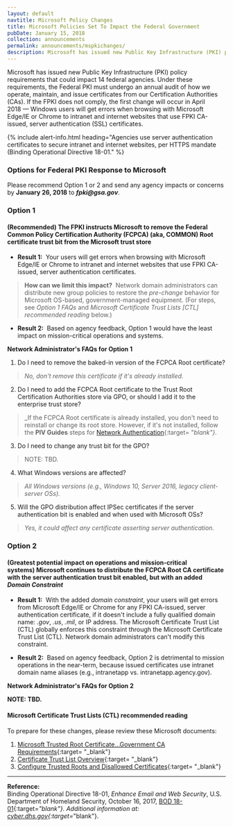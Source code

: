 ```yaml
---
layout: default
navtitle: Microsoft Policy Changes
title: Microsoft Policies Set To Impact the Federal Government
pubDate: January 15, 2018
collection: announcements
permalink: announcements/mspkichanges/
description: Microsoft has issued new Public Key Infrastructure (PKI) policy requirements that could impact 14 federal agencies. Under these requirements, the Federal PKI must undergo an annual audit of how we operate, maintain, and issue certificates from our Certification Authorities (CAs). If the FPKI does not comply, the first change will occur in April 2018. Windows users will get errors when browsing with Microsoft Edge/IE or Chrome to intranet and internet websites that use FPKI CA-issued, server authentication certificates (SSL) certificates.
---
```


Microsoft has issued new Public Key Infrastructure (PKI) policy requirements that could impact 14 federal agencies. Under these requirements, the Federal PKI must undergo an annual audit of how we operate, maintain, and issue certificates from our Certification Authorities (CAs). If the FPKI does not comply, the first change will occur in April 2018&nbsp;&mdash;&nbsp;Windows users will get errors when browsing with Microsoft Edge/IE or Chrome to intranet and internet websites that use FPKI CA-issued, server authentication (SSL) certificates.<!--Changed to same referencing ("server authentication certificates") as used in Google announcement for consistency.-->

{% include alert-info.html heading="Agencies use server authentication certificates to secure intranet and internet websites, per HTTPS mandate (Binding Operational Directive 18-01." %} 

### Options for Federal PKI Response to Microsoft

Please recommend Option 1 or 2 and send any agency impacts or concerns by **January 26, 2018** to **_fpki@gsa.gov_**. 

### Option 1
#### (Recommended)&nbsp;The FPKI instructs Microsoft to remove the Federal Common Policy Certification Authority (FCPCA) (aka, COMMON) Root certificate trust bit from the Microsoft trust store
<!--The FPKI Guides' CAs page says "FCPCA" for Root CA and says "COMMON" is used in documents.--which is most correct?-->
* **Result 1:**&nbsp;&nbsp;Your users will get errors when browsing with Microsoft Edge/IE or Chrome to intranet and internet websites that use FPKI CA-issued, server authentication certificates.

> **How can we limit this impact?**&nbsp;&nbsp;Network domain administrators can distribute new group policies to restore the _pre-change_ behavior for Microsoft OS-based, government-managed equipment. (For steps, see _Option 1 FAQs_ and _Microsoft Certificate Trust Lists [CTL] recommended reading_ below.)

* **Result 2:**&nbsp;&nbsp;Based on agency feedback, Option 1 would have the least impact on mission-critical operations and systems. 

**Network Administrator's FAQs for Option 1**

1. Do I need to remove the baked-in version of the FCPCA Root certificate?
> _No, don't remove this certificate if it's already installed._
2. Do I need to add the FCPCA Root certificate to the Trust Root Certification Authorities store via GPO, or should I add it to the enterprise trust store?
> _If the FCPCA Root certificate is already installed, you don't need to reinstall or change its root store. However, if it's not installed, follow the **PIV Guides** steps for [Network Authentication](https://piv.idmanagement.gov/networkconfig/){:target= "_blank"}._
3. Do I need to change any trust bit for the GPO?
> NOTE: TBD.
4. What Windows versions are affected?
> _All Windows versions (e.g., Windows 10, Server 2016, legacy client-server OSs)._
5. Will the GPO distribution affect IPSec certificates if the server authentication bit is enabled and when used with Microsoft OSs?
> _Yes, it could affect any certificate asserting server authentication._

### Option 2
#### (Greatest potential impact on operations and mission-critical systems)&nbsp;Microsoft continues to distribute the FCPCA Root CA certificate with the server authentication trust bit enabled, but with an added _Domain Constraint_

* **Result 1:**&nbsp;&nbsp;With the added _domain constraint_, your users will get errors from Microsoft Edge/IE or Chrome for any FPKI CA-issued, server authentication certificate, if it doesn't include a fully qualified domain name: _.gov_, _.us_, _.mil_, or IP address. The Microsoft Certificate Trust List (CTL) globally enforces this constraint through the Microsoft Certificate Trust List (CTL). Network domain administrators can't modify this constraint. 

* **Result 2:**&nbsp;&nbsp;Based on agency feedback, Option 2 is detrimental to mission operations in the near-term, because issued certificates use intranet domain name aliases (e.g., intranetapp vs. intranetapp.agency.gov).

**Network Administrator's FAQs for Option 2**

**NOTE: TBD.**

#### Microsoft Certificate Trust Lists (CTL) recommended reading

To prepare for these changes, please review these Microsoft documents:

1. [Microsoft Trusted Root Certificate...Government CA Requirements](https://social.technet.microsoft.com/wiki/contents/articles/31635.microsoft-trusted-root-certificate-program-audit-requirements.aspx#Government_CA_Requirements){:target= "_blank"}
2. [Certificate Trust List Overview](https://msdn.microsoft.com/en-us/library/windows/desktop/aa376545(v=vs.85).aspx){:target= "_blank"}
2. [Configure Trusted Roots and Disallowed Certificates](https://technet.microsoft.com/en-us/library/dn265983.aspx){:target= "_blank"}

-------
**Reference:**<br>
Binding Operational Directive 18-01, _Enhance Email and Web Security_, U.S. Department of Homeland Security, October 16, 2017, [BOD 18-01](https://cyber.dhs.gov/assets/report/bod-18-01.pdf){:target=_"blank"}. Additional information at: [cyber.dhs.gov](https://cyber.dhs.gov/){:target=_"blank"}.
